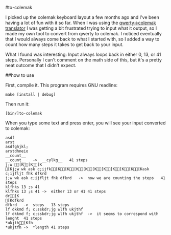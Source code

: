 #to-colemak

I picked up the colemak keyboard layout a few months ago and I've been having a
lot of fun with it so far. When I was using the
[qwerty->colemak translator](http://colemak.com/Converter) I was getting a bit
frustrated trying to input what it output, so I made my own tool to convert
from qwerty to colemak. I noticed eventually that I would always come back to
what I started with, so I added a way to count how many steps it takes to
get back to your input.

What I found was interesting: Input always loops back in either 0, 13, or 41
steps. Personally I can't comment on the math side of this, but it's a pretty
neat outcome that I didn't expect.

##how to use

First, compile it. This program requires GNU readline:

`make [install | debug]`

Then run it:

`[bin/]to-colemak`

When you type some text and press enter, you will see your input converted to
colemak:

```
asdf
arst
asdfghjkl;
arstdhneio
__count__
__count__	->	__cylkg__	41 steps
j;w [K[K[K[Kj;w wk ask c;ijfk[K[K[K[K[K[K[K[K[K[Kask c;ijfljt fhk dfkrd
j;w wk ask c;ijfljt fhk dfkrd	->	now we are counting the steps	41 steps
klfhks 13 ;s 41
klfhks 13 ;s 41	->	either 13 or 41	41 steps
dr[K[Kdfkrd
dfkrd	->	steps	13 steps
lf dkkmd f; c;sskdr;jg wlfh ukjthf
lf dkkmd f; c;sskdr;jg wlfh ukjthf	->	it seems to correspond with lenght	41 steps
*ukjth[Kfh
*ukjtfh	->	*length	41 steps
```

